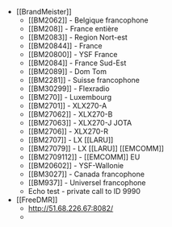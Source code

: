 - [[BrandMeister]]
    - [[BM2062]] - Belgique francophone
    - [[BM208]] - France entière
    - [[BM2083]] - Region Nort-est
    - [[BM20844]] - France
    - [[BM20800]] - YSF France
    - [[BM2084]] - France Sud-Est
    - [[BM2089]] - Dom Tom
    - [[BM2281]] - Suisse francophone
    - [[BM30299]] - Flexradio
    - [[BM270]] - Luxembourg
    - [[BM2701]] - XLX270-A
    - [[BM27062]] - XLX270-B
    - [[BM27063]] - XLX270-J JOTA
    - [[BM2706]] - XLX270-R
    - [[BM2707]] - LX [[LARU]]
    - [[BM27079]] - LX [[LARU]] [[EMCOMM]]
    - [[BM2709112]] - [[EMCOMM]] EU
    - [[BM20602]] - YSF-Wallonie
    - [[BM3027]] - Canada francophone
    - [[BM937]] - Universel francophone
    - Echo test - private call to ID 9990
- [[FreeDMR]]
    - http://51.68.226.67:8082/
    - 
